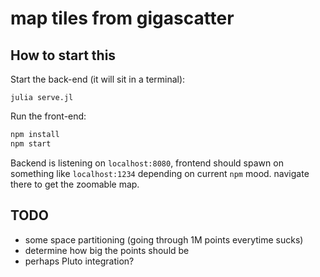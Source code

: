
# map tiles from gigascatter

## How to start this

Start the back-end (it will sit in a terminal):
```
julia serve.jl
```

Run the front-end:
```sh
npm install
npm start
```

Backend is listening on `localhost:8080`, frontend should spawn on something
like `localhost:1234` depending on current `npm` mood. navigate there to get
the zoomable map.

## TODO

- some space partitioning (going through 1M points everytime sucks)
- determine how big the points should be
- perhaps Pluto integration?
